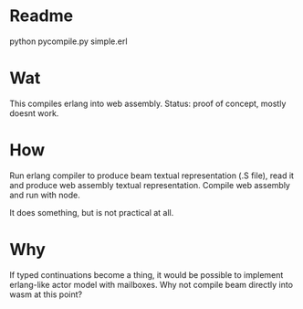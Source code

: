 
# Readme

python pycompile.py  simple.erl

# Wat

This compiles erlang into web assembly. Status: proof of concept, mostly doesnt work.

# How

Run erlang compiler to produce beam textual representation (.S file), read it and produce
web assembly textual representation. Compile web assembly and run with node.

It does something, but is not practical at all.

# Why

If typed continuations become a thing, it would be possible to implement erlang-like actor
model with mailboxes. Why not compile beam directly into wasm at this point?
